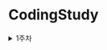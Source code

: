 # CodingStudy

<details>
<summary>1주차</summary>
<div markdown="1">    
  <ul>
    <li> <a href="https://swexpertacademy.com/main/code/problem/problemDetail.do?contestProbId=AV14hwZqABsCFAYD&categoryId=AV14hwZqABsCFAYD&categoryType=CODE&problemTitle=magne&orderBy=FIRST_REG_DATETIME&selectCodeLang=ALL&select-1=&pageSize=10&pageIndex=1"> 1220. Magnetic </a> </li>
    <li><a href = "https://swexpertacademy.com/main/code/problem/problemDetail.do?contestProbId=AV19AcoKI9sCFAZN"> 1289. 원재의 메모리 복구하기 </li>
    <li><a href = "https://swexpertacademy.com/main/code/problem/problemDetail.do?contestProbId=AV2b-QGqADMBBASw"> 1493. 수의 새로운 연산 </li>
    <li><a href = "https://swexpertacademy.com/main/code/problem/problemDetail.do?contestProbId=AV5LrsUaDxcDFAXc"> 1859. 백만 장자 프로젝트 </li>
    <li><a href = "https://swexpertacademy.com/main/code/problem/problemDetail.do?contestProbId=AV5PjMgaALgDFAUq&categoryId=AV5PjMgaALgDFAUq&categoryType=CODE"> 1940.가랏! RC카 </li>
    <li><a href = "https://swexpertacademy.com/main/code/problem/problemDetail.do?contestProbId=AV5PobmqAPoDFAUq&categoryId=AV5PobmqAPoDFAUq&categoryType=CODE&problemTitle=1954&orderBy=FIRST_REG_DATETIME&selectCodeLang=ALL&select-1=&pageSize=10&pageIndex=1"> 1954.달팽이 숫자 </li>
    <li><a href = "https://swexpertacademy.com/main/code/problem/problemDetail.do?contestProbId=AV5Pq-OKAVYDFAUq"> 1961. 숫자배열회전 </li>
    <li><a href = "https://swexpertacademy.com/main/code/problem/problemDetail.do?contestProbId=AV5Psz16AYEDFAUq"> 1974. 스도쿠 검증 </li>
    <li><a href = "https://swexpertacademy.com/main/code/problem/problemDetail.do?contestProbId=AV5PuPq6AaQDFAUq"> 1979. 어디에 단어가 들어갈 수 있을까 </li>
    <li><a href = "https://swexpertacademy.com/main/code/problem/problemDetail.do?contestProbId=AV5Pw_-KAdcDFAUq"> 1984. 중간 평균값 구하기 </li>
    <li><a href = "https://swexpertacademy.com/main/code/problem/problemDetail.do?contestProbId=AV5PzOCKAigDFAUq"> 2001. 파리 퇴치 </li>
    <li><a href = "https://swexpertacademy.com/main/code/problem/problemDetail.do?contestProbId=AV5P0-h6Ak4DFAUq"> 2005. 파스칼의 삼각형 </li>
    <li><a href = "https://swexpertacademy.com/main/code/problem/problemDetail.do?contestProbId=AV5P1kNKAl8DFAUq"> 2007. 패턴 마디의 길이 </li>
    <li><a href = "https://swexpertacademy.com/main/code/problem/problemDetail.do?contestProbId=AV7GLXqKAWYDFAXB"> 2805. 농작물 수확하기 </li>
    <li><a href = "https://swexpertacademy.com/main/code/problem/problemDetail.do?contestProbId=AWGsRbk6AQIDFAVW"> 3499. 퍼펙트 셔플 </li>
    <li><a href = "https://swexpertacademy.com/main/code/problem/problemDetail.do?contestProbId=AWIsY84KEPMDFAWN"> 4047. 영준이의 카드 카운팅 </li>
    <li><a href = "https://swexpertacademy.com/main/code/problem/problemDetail.do?contestProbId=AWS2dSgKA8MDFAVT"> 4789. 성공적인 공연기획 </li>
    <li><a href = "https://swexpertacademy.com/main/code/problem/problemDetail.do?contestProbId=AWRuoqCKkE0DFAXt"> 4698. 테네스의 특별한 소수 </li>
    <li><a href = "https://swexpertacademy.com/main/code/problem/problemDetail.do?contestProbId=AWVWgkP6sQ0DFAUO"> 5356. 의석이세로로말해요 </li>
    <li><a href = "https://swexpertacademy.com/main/code/problem/problemDetail.do?contestProbId=AWVl47b6DGMDFAXm"> 5432. 쇠막대기 자르기 </li>
    <li><a href = "https://swexpertacademy.com/main/code/problem/problemDetail.do?contestProbId=AV14eWb6AAkCFAYD"> 1218. 괄호 짝짓기 </li>
    <li><a href = "https://swexpertacademy.com/main/code/problem/problemDetail.do?contestProbId=AWczm7QaACgDFAWn"> 6485. 삼성시의 버스 노선 </li>
    <li><a href = "https://swexpertacademy.com/main/code/problem/problemDetail.do?contestProbId=AV13zo1KAAACFAYh"> 1204. 최빈수 구하기 </li>
    <li><a href = "https://swexpertacademy.com/main/code/problem/problemDetail.do?contestProbId=AWuSgKpqmooDFASy"> 7964. 부먹왕궁의 차원관문 </li>
    <li><a href = "https://swexpertacademy.com/main/code/problem/problemDetail.do?contestProbId=AXaSUPYqPYMDFASQ"> 11315. 오목 판정 </li>
    <li><a href = "https://swexpertacademy.com/main/code/problem/problemDetail.do?contestProbId=AWkIdD46A5EDFAXC"> 7087. 문제 제목 붙이기 </li>
    <li><a href = "https://swexpertacademy.com/main/code/problem/problemDetail.do?contestProbId=AV5LsaaqDzYDFAXc"> 1860. 진기의 최고급 붕어빵 </li>
    <li><a href = "https://swexpertacademy.com/main/code/problem/problemDetail.do?contestProbId=AV14QpAaAAwCFAYi"> 1215. 회문1 </li>
    <li><a href = "https://swexpertacademy.com/main/code/userProblem/userProblemDetail.do?contestProbId=AWlTKTUqCN8DFAVS"> 7236. 저수지의 물의 총 깊이 구하기 </li>
     <li><a href = "https://swexpertacademy.com/main/code/problem/problemDetail.do?contestProbId=AWl0ZQ8qn7UDFAXz"> 7272. 안경이 없어 </li>
  <ul>
</div>
</details>
